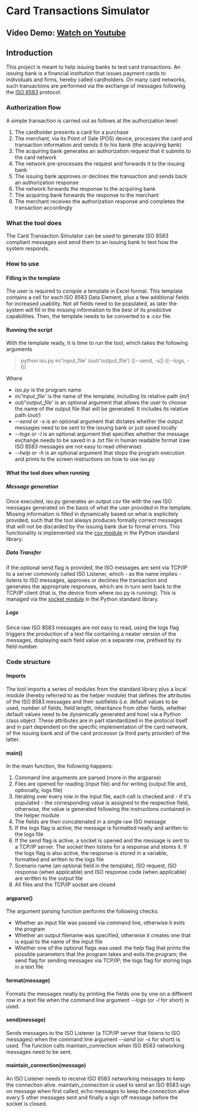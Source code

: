 # Card Transactions Simulator

## Video Demo: [Watch on Youtube](https://youtu.be/f7GdWSJweIc)

## Introduction
This project is meant to help issuing banks to test card transactions. An issuing bank is a financial institution that issues payment cards to individuals and firms, hereby called cardholders. On many card networks, such transactions are performed via the exchange of messages following the [ISO 8583](https://en.wikipedia.org/wiki/ISO_8583) protocol.

### Authorization flow
A simple transaction is carried out as follows at the authorization level:
1. The cardholder presents a card for a purchase
2. The merchant, via its Point of Sale (POS) device, processes the card and transaction information and sends it to his bank (the acquiring bank)
3. The acquiring bank generates an authorization request that it submits to the card network
4. The network pre-processes the request and forwards it to the issuing bank
5. The issuing bank approves or declines the transaction and sends back an authorization response
6. The network forwards the response to the acquiring bank
7. The acquiring bank forwards the response to the merchant
8. The merchant receives the authorization response and completes the transaction accordingly

### What the tool does
The Card Transaction Simulator can be used to generate ISO 8583 compliant messages and send them to an issuing bank to test how the system responds.

### How to use
#### Filling in the template
The user is required to compile a template in Excel format. This template contains a cell for each ISO 8583 Data Element, plus a few additional fields for increased usability. Not all fields need to be populated, as later the system will fill in the missing information to the best of its predictive capabilities. Then, the template needs to be converted to a .csv file.

#### Running the script
With the template ready, it is time to run the tool, which takes the following arguments
>python iso.py in/'input_file' (out/'output_file') ([--send, -s]) ([--logs, -l])

Where
- *iso.py* is the program name
- *in/'input_file'* is the name of the template, including its relative path (*in/*)
- *out/'output_file'* is an optional argument that allows the user to choose the name of the output file that will be generated. It includes its relative path (*out/*)
- *--send* or *-s* is an optional argument that dictates whether the output messages need to be sent to the issuing bank or just saved locally
- *--logs* or *-l* is an optional argument that specifies whether the message exchange needs to be saved in a .txt file in human readable format (raw ISO 8583 messages are not easy to read otherwise)
- *--help* or *-h* is an optional argument that stops the program execution and prints to the screen instructions on how to use iso.py

#### What the tool does when running
##### Message generation
Once executed, iso.py generates an output csv file with the raw ISO messages generated on the basis of what the user provided in the template. Missing information is filled in dynamically based on what is explicitely provided, such that the tool always produces formally correct messages that will not be discarded by the issuing bank due to formal errors. This functionality is implemented via the [csv module](https://docs.python.org/3/library/csv.html) in the Python standard library.

##### Data Transfer
If the optional send flag is provided, the ISO messages are sent via TCP/IP to a server commonly called ISO Listener, which - as the name implies - listens to ISO messages, approves or declines the transaction and generates the appropriate responses, which are in turn sent back to the TCP/IP client (that is, the device from where iso.py is running). This is managed via the [socket module](https://docs.python.org/3/library/socket.html) in the Python standard library.

##### Logs
Since raw ISO 8583 messages are not easy to read, using the logs flag triggers the production of a text file containing a neater version of the messages, displaying each field value on a separate row, prefixed by its field number.

### Code structure
#### Imports
The tool imports a series of modules from the standard library plus a local module (hereby referred to as the helper module) that defines the attributes of the ISO 8583 messages and their subfields (i.e. default values to be used, number of fields, field length, inheritance from other fields, whether default values need to be dynamically generated and how) via a Python class object. These attributes are in part standardized in the protocol itself and in part dependent on the specific implementation of the card network, of the issuing bank and of the card processor (a third party provider) of the latter.

#### main()
In the main function, the following happens:
1. Command line arguments are parsed (more in the argparse)
2. Files are opened for reading (input file) and for writing (output file and, optionally, logs file)
3. Iterating over every row in the input file, each cell is checked and - if it's populated - the corresponding value is assigned to the respective field, otherwise, the value is generated following the instructions contained in the helper module
4. The fields are then concatenated in a single raw ISO message
5. If the logs flag is active, the message is formatted neatly and written to the logs file
6. If the send flag is active, a socket is opened and the message is sent to a TCP/IP server. The socket then listens for a response and stores it. If the logs flag is also active, the response is stored in a variable, formatted and written to the logs file
7. Scenario name (an optional field in the template), ISO request, ISO response (when applicable) and ISO response code (when applicable) are written to the output file
8. All files and the TCP/IP socket are closed

#### argparse()
The argument parsing function performs the following checks:
* Whether an input file was passed via command line, otherwise it exits the program
* Whether an output filename was specified, otherwise it creates one that is equal to the name of the input file
* Whether one of the optional flags was used: the help flag that prints the possible parameters that the program takes and exits the program; the send flag for sending messages via TCP/IP; the logs flag for storing logs in a text file

#### format(message)
Formats the messages neatly by printing the fields one by one on a different row in a text file when the command line argument *--logs*  (or *-l* for short) is used.

#### send(message)
Sends messages to the ISO Listener (a TCP/IP server that listens to ISO messages) when the command line argument *--send* (or *-s* for short) is used. The function calls maintain_connection when ISO 8583 networking messages need to be sent.

#### maintain_connection(message)
An ISO Listener needs to receive ISO 8583 networking messages to keep the connection alive. maintain_connection is used to send an ISO 8583 sign on message when first called, echo messages to keep the connection alive every 5 other messages sent and finally a sign off message before the socket is closed.
